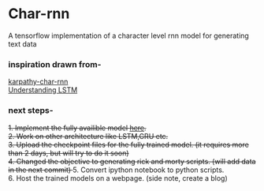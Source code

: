 # Char-rnn
A tensorflow implementation of a character level rnn model for generating text data

### inspiration drawn from-
[karpathy-char-rnn](https://gist.github.com/karpathy/d4dee566867f8291f086)  
[Understanding LSTM](https://colah.github.io/posts/2015-08-Understanding-LSTMs/)

### next steps-
<s>1. Implement the fully availible model [here](https://github.com/karpathy/char-rnn).</s>  
<s>2. Work on other architecture like LSTM,GRU etc.</s>  
<s>3. Upload the checkpoint files for the fully trained model. (it requires more than 2 days, but will try to do it soon)</s>  
<s>4. Changed the objective to generating rick and morty scripts. (will add data in the next commit) </s>
5. Convert ipython notebook to python scripts.  
6. Host the trained models on a webpage. (side note, create a blog)  
